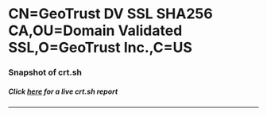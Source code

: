 # CN=GeoTrust DV SSL SHA256 CA,OU=Domain Validated SSL,O=GeoTrust Inc.,C=US
### Snapshot of crt.sh
##### Click [here](https://crt.sh/?serial=384E3F77EA77611CF371297E92667C33) for a live crt.sh report

---
